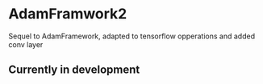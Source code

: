 # AdamFramwork2
Sequel to AdamFramework, adapted to tensorflow opperations and added conv layer

## Currently in development
